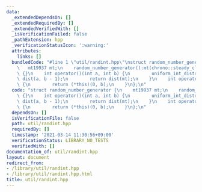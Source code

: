 ```yaml
---
data:
  _extendedDependsOn: []
  _extendedRequiredBy: []
  _extendedVerifiedWith: []
  _isVerificationFailed: false
  _pathExtension: hpp
  _verificationStatusIcon: ':warning:'
  attributes:
    links: []
  bundledCode: "#line 1 \"util/randint.hpp\"\nstruct random_number_generator {\n \
    \   mt19937 mt;\n    random_number_generator():mt(chrono::steady_clock::now().time_since_epoch().count())\
    \ {}\n    int operator()(int a, int b) {\n        uniform_int_distribution<int>\
    \ dist(a, b - 1);\n        return dist(mt);\n    }\n    int operator()(int b)\
    \ {\n        return (*this)(0, b);\n    }\n};\n"
  code: "struct random_number_generator {\n    mt19937 mt;\n    random_number_generator():mt(chrono::steady_clock::now().time_since_epoch().count())\
    \ {}\n    int operator()(int a, int b) {\n        uniform_int_distribution<int>\
    \ dist(a, b - 1);\n        return dist(mt);\n    }\n    int operator()(int b)\
    \ {\n        return (*this)(0, b);\n    }\n};\n"
  dependsOn: []
  isVerificationFile: false
  path: util/randint.hpp
  requiredBy: []
  timestamp: '2021-03-14 11:30:56+09:00'
  verificationStatus: LIBRARY_NO_TESTS
  verifiedWith: []
documentation_of: util/randint.hpp
layout: document
redirect_from:
- /library/util/randint.hpp
- /library/util/randint.hpp.html
title: util/randint.hpp
---
```

